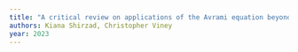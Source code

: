 ```yaml
---
title: "A critical review on applications of the Avrami equation beyond materials science"
authors: Kiana Shirzad, Christopher Viney
year: 2023
---
```


